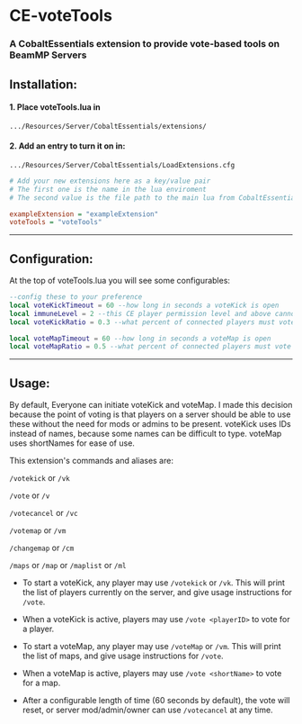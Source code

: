 # CE-voteTools

### A CobaltEssentials extension to provide vote-based tools on BeamMP Servers

## Installation:

#### 1. Place voteTools.lua in
`.../Resources/Server/CobaltEssentials/extensions/`

#### 2. Add an entry to turn it on in:
`.../Resources/Server/CobaltEssentials/LoadExtensions.cfg`

```cfg
# Add your new extensions here as a key/value pair
# The first one is the name in the lua enviroment
# The second value is the file path to the main lua from CobaltEssentials/extensions

exampleExtension = "exampleExtension"
voteTools = "voteTools"
```
---
## Configuration:
At the top of voteTools.lua you will see some configurables:

```lua
--config these to your preference
local voteKickTimeout = 60 --how long in seconds a voteKick is open
local immuneLevel = 2 --this CE player permission level and above cannot be voted for
local voteKickRatio = 0.3 --what percent of connected players must vote for a candidate for them to be kicked

local voteMapTimeout = 60 --how long in seconds a voteMap is open
local voteMapRatio = 0.5 --what percent of connected players must vote for a map for the map to change
```
---
## Usage:
By default, Everyone can initiate voteKick and voteMap. I made this decision because the point of voting is that players on a server should be able to use these without the need for mods or admins to be present. voteKick uses IDs instead of names, because some names can be difficult to type. voteMap uses shortNames for ease of use.

This extension's commands and aliases are:

`/votekick` or `/vk`

`/vote` or `/v`

`/votecancel` or `/vc`

`/votemap` or `/vm`

`/changemap` or `/cm`

`/maps` or `/map` or `/maplist` or `/ml`

* To start a voteKick, any player may use `/votekick` or `/vk`. This will print the list of players currently on the server, and give usage instructions for `/vote`.

* When a voteKick is active, players may use `/vote <playerID>` to vote for a player.

* To start a voteMap, any player may use `/voteMap` or `/vm`. This will print the list of maps, and give usage instructions for `/vote`.

* When a voteMap is active, players may use `/vote <shortName>` to vote for a map.

* After a configurable length of time (60 seconds by default), the vote will reset, or server mod/admin/owner can use `/votecancel` at any time.
